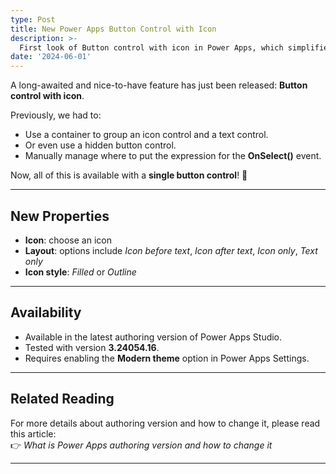 ```yaml
---
type: Post
title: New Power Apps Button Control with Icon
description: >-
  First look of Button control with icon in Power Apps, which simplifies creating buttons with integrated icons and text, eliminating the need for grouping multiple controls.
date: '2024-06-01'
---
```

A long-awaited and nice-to-have feature has just been released: **Button control with icon**.  

Previously, we had to:  
- Use a container to group an icon control and a text control.  
- Or even use a hidden button control.  
- Manually manage where to put the expression for the **OnSelect()** event.  

Now, all of this is available with a **single button control**! 🎉

---

## New Properties

- **Icon**: choose an icon  
- **Layout**: options include *Icon before text*, *Icon after text*, *Icon only*, *Text only*  
- **Icon style**: *Filled* or *Outline*  

---

## Availability

- Available in the latest authoring version of Power Apps Studio.  
- Tested with version **3.24054.16**.  
- Requires enabling the **Modern theme** option in Power Apps Settings.  

---

## Related Reading

For more details about authoring version and how to change it, please read this article:  
👉 *What is Power Apps authoring version and how to change it*

---


